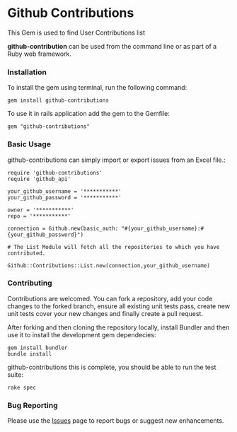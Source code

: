 
# Github Contributions 

This Gem is used to find User Contributions list

**github-contribution** can be used from the command line or as part of a Ruby web framework.

### Installation

To install the gem using terminal, run the following command:

    gem install github-contributions

To use it in rails application add the gem to the Gemfile:

    gem "github-contributions"    

### Basic Usage

github-contributions can simply import or export issues from an Excel file.:

    require 'github-contributions'
    require 'github_api'
    
    your_github_username = '***********'
    your_github_password = '***********'

    owner = '***********'
    repo = '***********'
    
    connection = Github.new(basic_auth: "#{your_github_username}:#{your_github_password}")
    
    # The List Module will fetch all the repositories to which you have contributed.

    Github::Contributions::List.new(connection,your_github_username)
    
### Contributing

Contributions are welcomed. You can fork a repository, add your code changes to the forked branch, ensure all existing unit tests pass, create new unit tests cover your new changes and finally create a pull request.

After forking and then cloning the repository locally, install Bundler and then use it
to install the development gem dependecies:

    gem install bundler
    bundle install

github-contributions this is complete, you should be able to run the test suite:

    rake spec


### Bug Reporting

Please use the [Issues](https://github.com/githubissues-port/githubissues-port/issues) page to report bugs or suggest new enhancements.


